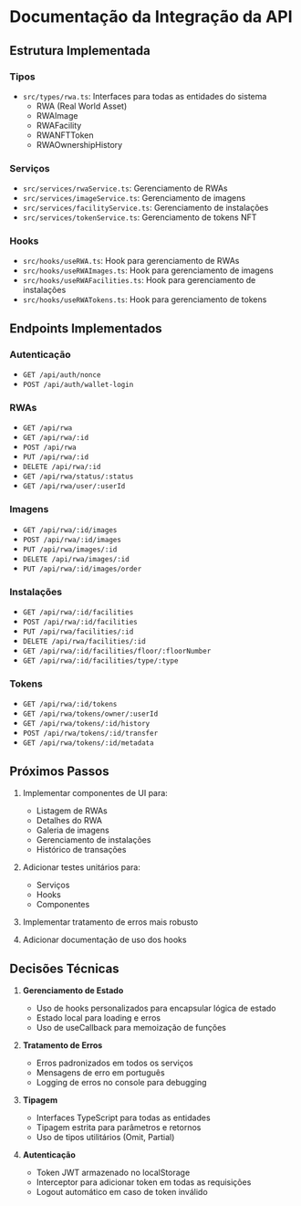 # Documentação da Integração da API

## Estrutura Implementada

### Tipos
- `src/types/rwa.ts`: Interfaces para todas as entidades do sistema
  - RWA (Real World Asset)
  - RWAImage
  - RWAFacility
  - RWANFTToken
  - RWAOwnershipHistory

### Serviços
- `src/services/rwaService.ts`: Gerenciamento de RWAs
- `src/services/imageService.ts`: Gerenciamento de imagens
- `src/services/facilityService.ts`: Gerenciamento de instalações
- `src/services/tokenService.ts`: Gerenciamento de tokens NFT

### Hooks
- `src/hooks/useRWA.ts`: Hook para gerenciamento de RWAs
- `src/hooks/useRWAImages.ts`: Hook para gerenciamento de imagens
- `src/hooks/useRWAFacilities.ts`: Hook para gerenciamento de instalações
- `src/hooks/useRWATokens.ts`: Hook para gerenciamento de tokens

## Endpoints Implementados

### Autenticação
- `GET /api/auth/nonce`
- `POST /api/auth/wallet-login`

### RWAs
- `GET /api/rwa`
- `GET /api/rwa/:id`
- `POST /api/rwa`
- `PUT /api/rwa/:id`
- `DELETE /api/rwa/:id`
- `GET /api/rwa/status/:status`
- `GET /api/rwa/user/:userId`

### Imagens
- `GET /api/rwa/:id/images`
- `POST /api/rwa/:id/images`
- `PUT /api/rwa/images/:id`
- `DELETE /api/rwa/images/:id`
- `PUT /api/rwa/:id/images/order`

### Instalações
- `GET /api/rwa/:id/facilities`
- `POST /api/rwa/:id/facilities`
- `PUT /api/rwa/facilities/:id`
- `DELETE /api/rwa/facilities/:id`
- `GET /api/rwa/:id/facilities/floor/:floorNumber`
- `GET /api/rwa/:id/facilities/type/:type`

### Tokens
- `GET /api/rwa/:id/tokens`
- `GET /api/rwa/tokens/owner/:userId`
- `GET /api/rwa/tokens/:id/history`
- `POST /api/rwa/tokens/:id/transfer`
- `GET /api/rwa/tokens/:id/metadata`

## Próximos Passos

1. Implementar componentes de UI para:
   - Listagem de RWAs
   - Detalhes do RWA
   - Galeria de imagens
   - Gerenciamento de instalações
   - Histórico de transações

2. Adicionar testes unitários para:
   - Serviços
   - Hooks
   - Componentes

3. Implementar tratamento de erros mais robusto

4. Adicionar documentação de uso dos hooks

## Decisões Técnicas

1. **Gerenciamento de Estado**
   - Uso de hooks personalizados para encapsular lógica de estado
   - Estado local para loading e erros
   - Uso de useCallback para memoização de funções

2. **Tratamento de Erros**
   - Erros padronizados em todos os serviços
   - Mensagens de erro em português
   - Logging de erros no console para debugging

3. **Tipagem**
   - Interfaces TypeScript para todas as entidades
   - Tipagem estrita para parâmetros e retornos
   - Uso de tipos utilitários (Omit, Partial)

4. **Autenticação**
   - Token JWT armazenado no localStorage
   - Interceptor para adicionar token em todas as requisições
   - Logout automático em caso de token inválido 